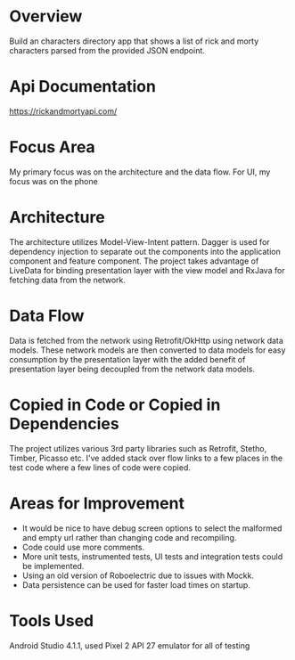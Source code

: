 # Overview
Build an characters directory app that shows a list of rick and morty characters parsed from the provided JSON endpoint.

# Api Documentation
https://rickandmortyapi.com/

# Focus Area
My primary focus was on the architecture and the data flow. 
For UI, my focus was on the phone

# Architecture
The architecture utilizes Model-View-Intent pattern. Dagger is used for dependency injection 
to separate out the components into the application component and feature component. 
The project takes advantage of LiveData for binding presentation layer with the view model 
and RxJava for fetching data from the network.

# Data Flow
Data is fetched from the network using Retrofit/OkHttp using network data models. These network models
are then converted to data models for easy consumption by the presentation layer with the added
benefit of presentation layer being decoupled from the network data models.

# Copied in Code or Copied in Dependencies
The project utilizes various 3rd party libraries such as Retrofit, Stetho, Timber, Picasso etc.
I've added stack over flow links to a few places in the test code where a few lines of code were copied.

# Areas for Improvement
- It would be nice to have debug screen options to select the malformed and empty url 
rather than changing code and recompiling.
- Code could use more comments.
- More unit tests, instrumented tests, UI tests and integration tests could be implemented.
- Using an old version of Roboelectric due to issues with Mockk.
- Data persistence can be used for faster load times on startup.

# Tools Used
Android Studio 4.1.1, used Pixel 2 API 27 emulator for all of testing

